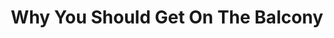 ---
layout:       post
title:        "Why You Should Get On The Balcony"
url:          "/posts/WhyYouShouldGetOnTheBalcony.html"
canonical_url: "/posts/WhyYouShouldGetOnTheBalcony.html"
redirect_to: /posts/WhyYouShouldGetOnTheBalcony.html
---